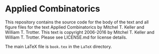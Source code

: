 # Applied Combinatorics

This repository contains the source code for the body of the text and all figure files for the text Applied Combinatorics by Mitchel T. Keller and William T. Trotter. This text is copyright 2006-2016 by Mitchel T. Keller and William T. Trotter. Please see LICENSE.md for license details.

The main LaTeX file is `book.tex` in the `LaTeX` directory.

